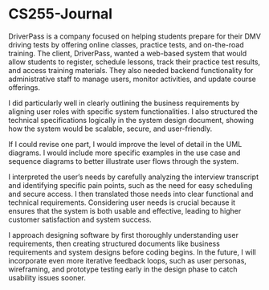 # CS255-Journal

DriverPass is a company focused on helping students prepare for their DMV driving tests by offering online classes, practice tests, and on-the-road training. The client, DriverPass, wanted a web-based system that would allow students to register, schedule lessons, track their practice test results, and access training materials. They also needed backend functionality for administrative staff to manage users, monitor activities, and update course offerings.

I did particularly well in clearly outlining the business requirements by aligning user roles with specific system functionalities. I also structured the technical specifications logically in the system design document, showing how the system would be scalable, secure, and user-friendly.

If I could revise one part, I would improve the level of detail in the UML diagrams. I would include more specific examples in the use case and sequence diagrams to better illustrate user flows through the system.

I interpreted the user’s needs by carefully analyzing the interview transcript and identifying specific pain points, such as the need for easy scheduling and secure access. I then translated those needs into clear functional and technical requirements. Considering user needs is crucial because it ensures that the system is both usable and effective, leading to higher customer satisfaction and system success.

I approach designing software by first thoroughly understanding user requirements, then creating structured documents like business requirements and system designs before coding begins. In the future, I will incorporate even more iterative feedback loops, such as user personas, wireframing, and prototype testing early in the design phase to catch usability issues sooner.

